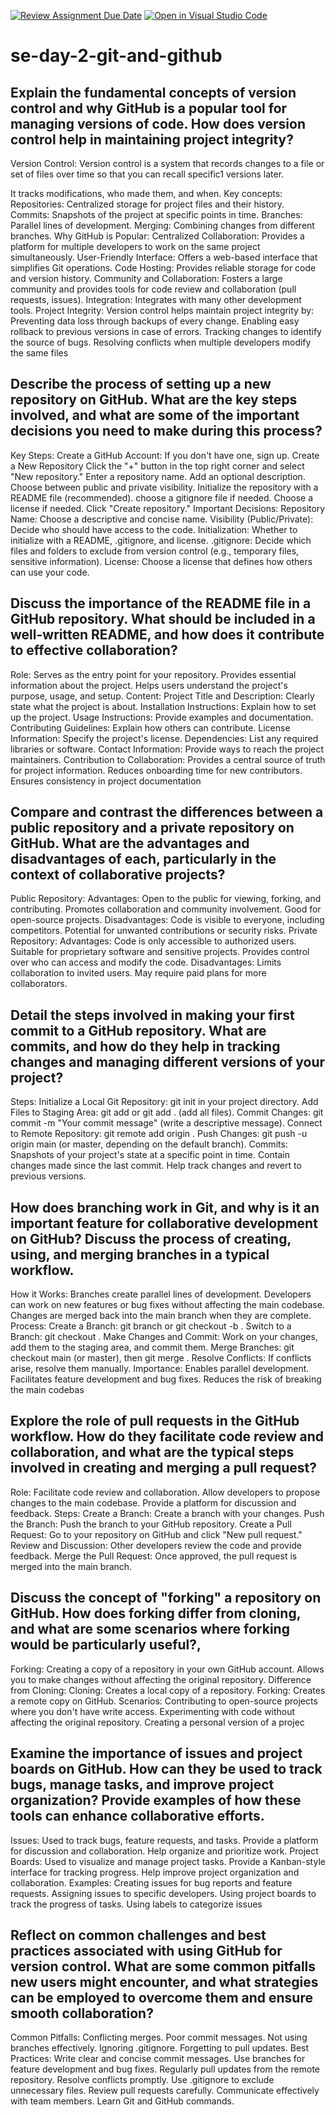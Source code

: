 [![Review Assignment Due Date](https://classroom.github.com/assets/deadline-readme-button-22041afd0340ce965d47ae6ef1cefeee28c7c493a6346c4f15d667ab976d596c.svg)](https://classroom.github.com/a/8wgCKhpZ)
[![Open in Visual Studio Code](https://classroom.github.com/assets/open-in-vscode-2e0aaae1b6195c2367325f4f02e2d04e9abb55f0b24a779b69b11b9e10269abc.svg)](https://classroom.github.com/online_ide?assignment_repo_id=18494331&assignment_repo_type=AssignmentRepo)
# se-day-2-git-and-github
## Explain the fundamental concepts of version control and why GitHub is a popular tool for managing versions of code. How does version control help in maintaining project integrity?

Version Control:
Version control is a system that records changes to a file or set of files over time so that you can recall specific1 versions later.   

It tracks modifications, who made them, and when.
Key concepts:
Repositories: Centralized storage for project files and their history.
Commits: Snapshots of the project at specific points in time.
Branches: Parallel lines of development.
Merging: Combining changes from different branches.
Why GitHub is Popular:
Centralized Collaboration: Provides a platform for multiple developers to work on the same project simultaneously.
User-Friendly Interface: Offers a web-based interface that simplifies Git operations.
Code Hosting: Provides reliable storage for code and version history.
Community and Collaboration: Fosters a large community and provides tools for code review and collaboration (pull requests, issues).
Integration: Integrates with many other development tools.
Project Integrity:
Version control helps maintain project integrity by:
Preventing data loss through backups of every change.
Enabling easy rollback to previous versions in case of errors.
Tracking changes to identify the source of bugs.
Resolving conflicts when multiple developers modify the same files

## Describe the process of setting up a new repository on GitHub. What are the key steps involved, and what are some of the important decisions you need to make during this process?
Key Steps:
Create a GitHub Account: If you don't have one, sign up.
Create a New Repository
Click the "+" button in the top right corner and select "New repository."
Enter a repository name.
Add an optional description.
Choose between public and private visibility.
Initialize the repository with a README file (recommended).
choose a gitignore file if needed.
Choose a license if needed.
Click "Create repository."
Important Decisions:
Repository Name: Choose a descriptive and concise name.
Visibility (Public/Private): Decide who should have access to the code.
Initialization: Whether to initialize with a README, .gitignore, and license.
.gitignore: Decide which files and folders to exclude from version control (e.g., temporary files, sensitive information).
License: Choose a license that defines how others can use your code.

## Discuss the importance of the README file in a GitHub repository. What should be included in a well-written README, and how does it contribute to effective collaboration?
Role:
Serves as the entry point for your repository.
Provides essential information about the project.
Helps users understand the project's purpose, usage, and setup.
Content:
Project Title and Description: Clearly state what the project is about.
Installation Instructions: Explain how to set up the project.
Usage Instructions: Provide examples and documentation.
Contributing Guidelines: Explain how others can contribute.
License Information: Specify the project's license.
Dependencies: List any required libraries or software.
Contact Information: Provide ways to reach the project maintainers.
Contribution to Collaboration:
Provides a central source of truth for project information.
Reduces onboarding time for new contributors.
Ensures consistency in project documentation

## Compare and contrast the differences between a public repository and a private repository on GitHub. What are the advantages and disadvantages of each, particularly in the context of collaborative projects?

Public Repository:
Advantages:
Open to the public for viewing, forking, and contributing.
Promotes collaboration and community involvement.
Good for open-source projects.
Disadvantages:
Code is visible to everyone, including competitors.
Potential for unwanted contributions or security risks.
Private Repository:
Advantages:
Code is only accessible to authorized users.
Suitable for proprietary software and sensitive projects.
Provides control over who can access and modify the code.
Disadvantages:
Limits collaboration to invited users.
May require paid plans for more collaborators.

## Detail the steps involved in making your first commit to a GitHub repository. What are commits, and how do they help in tracking changes and managing different versions of your project?
Steps:
Initialize a Local Git Repository: git init in your project directory.
Add Files to Staging Area: git add <filename> or git add . (add all files).
Commit Changes: git commit -m "Your commit message" (write a descriptive message).
Connect to Remote Repository: git remote add origin <repository URL>.
Push Changes: git push -u origin main (or master, depending on the default branch).
Commits:
Snapshots of your project's state at a specific point in time.
Contain changes made since the last commit.
Help track changes and revert to previous versions.

## How does branching work in Git, and why is it an important feature for collaborative development on GitHub? Discuss the process of creating, using, and merging branches in a typical workflow.
How it Works:
Branches create parallel lines of development.
Developers can work on new features or bug fixes without affecting the main codebase.
Changes are merged back into the main branch when they are complete.
Process:
Create a Branch: git branch <branch-name> or git checkout -b <branch-name>.
Switch to a Branch: git checkout <branch-name>.
Make Changes and Commit: Work on your changes, add them to the staging area, and commit them.
Merge Branches: git checkout main (or master), then git merge <branch-name>.
Resolve Conflicts: If conflicts arise, resolve them manually.
Importance:
Enables parallel development.
Facilitates feature development and bug fixes.
Reduces the risk of breaking the main codebas

## Explore the role of pull requests in the GitHub workflow. How do they facilitate code review and collaboration, and what are the typical steps involved in creating and merging a pull request?

Role:
Facilitate code review and collaboration.
Allow developers to propose changes to the main codebase.
Provide a platform for discussion and feedback.
Steps:
Create a Branch: Create a branch with your changes.
Push the Branch: Push the branch to your GitHub repository.
Create a Pull Request: Go to your repository on GitHub and click "New pull request."
Review and Discussion: Other developers review the code and provide feedback.
Merge the Pull Request: Once approved, the pull request is merged into the main branch.
## Discuss the concept of "forking" a repository on GitHub. How does forking differ from cloning, and what are some scenarios where forking would be particularly useful?,
Forking:
Creating a copy of a repository in your own GitHub account.
Allows you to make changes without affecting the original repository.
Difference from Cloning:
Cloning: Creates a local copy of a repository.
Forking: Creates a remote copy on GitHub.
Scenarios:
Contributing to open-source projects where you don't have write access.
Experimenting with code without affecting the original repository.
Creating a personal version of a projec

## Examine the importance of issues and project boards on GitHub. How can they be used to track bugs, manage tasks, and improve project organization? Provide examples of how these tools can enhance collaborative efforts.


Issues:
Used to track bugs, feature requests, and tasks.
Provide a platform for discussion and collaboration.
Help organize and prioritize work.
Project Boards:
Used to visualize and manage project tasks.
Provide a Kanban-style interface for tracking progress.
Help improve project organization and collaboration.
Examples:
Creating issues for bug reports and feature requests.
Assigning issues to specific developers.
Using project boards to track the progress of tasks.
Using labels to categorize issues

## Reflect on common challenges and best practices associated with using GitHub for version control. What are some common pitfalls new users might encounter, and what strategies can be employed to overcome them and ensure smooth collaboration?

Common Pitfalls:
Conflicting merges.
Poor commit messages.
Not using branches effectively.
Ignoring .gitignore.
Forgetting to pull updates.
Best Practices:
Write clear and concise commit messages.
Use branches for feature development and bug fixes.
Regularly pull updates from the remote repository.
Resolve conflicts promptly.
Use .gitignore to exclude unnecessary files.
Review pull requests carefully.
Communicate effectively with team members.
Learn Git and GitHub commands.
